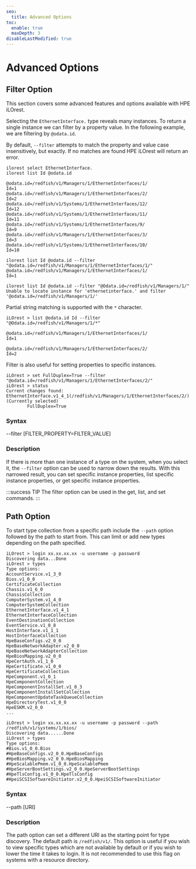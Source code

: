 ```yaml
---
seo:
  title: Advanced Options
toc:
  enable: true
  maxDepth: 3
disableLastModified: true
---
```


# Advanced Options

## Filter Option

This section covers some advanced features
and options available with HPE iLOrest.

Selecting the `EthernetInterface.` type reveals many instances.
To return a single instance we can filter by a property value.
In the following example, we are filtering by `@odata.id`.

By default, `--filter` attempts to match the property and
value case insensitively, but exactly. If no matches are
found HPE iLOrest will return an error.

```Shell Successful filter
ilorest select EthernetInterface.
ilorest list Id @odata.id

@odata.id=/redfish/v1/Managers/1/EthernetInterfaces/1/
Id=1
@odata.id=/redfish/v1/Managers/1/EthernetInterfaces/2/
Id=2
@odata.id=/redfish/v1/Systems/1/EthernetInterfaces/12/
Id=12
@odata.id=/redfish/v1/Systems/1/EthernetInterfaces/11/
Id=11
@odata.id=/redfish/v1/Systems/1/EthernetInterfaces/9/
Id=9
@odata.id=/redfish/v1/Managers/1/EthernetInterfaces/3/
Id=3
@odata.id=/redfish/v1/Systems/1/EthernetInterfaces/10/
Id=10

ilorest list Id @odata.id --filter "@odata.id=/redfish/v1/Managers/1/EthernetInterfaces/1/"
@odata.id=/redfish/v1/Managers/1/EthernetInterfaces/1/
Id=1
```

```shell Unsuccessful filter
ilorest list Id @odata.id --filter "@Odata.id=/redfish/v1/Managers/1/"
Unable to locate instance for 'ethernetinterface.' and filter '@odata.id=/redfish/v1/Managers/1/'
```

Partial string matching is supported with the `*` character.

```shell
iLOrest > list @odata.id Id --filter "@Odata.id=/redfish/v1/Managers/1/*"

@odata.id=/redfish/v1/Managers/1/EthernetInterfaces/1/
Id=1

@odata.id=/redfish/v1/Managers/1/EthernetInterfaces/2/
Id=2
```

Filter is also useful for setting properties to specific instances.

```shell
iLOrest > set FullDuplex=True --filter "@odata.id=/redfish/v1/Managers/1/EthernetInterfaces/2/"
iLOrest > status
Current changes found:
EthernetInterface.v1_4_1(/redfish/v1/Managers/1/EthernetInterfaces/2/) (Currently selected)
        FullDuplex=True
```

### Syntax

--filter [FILTER\_PROPERTY=FILTER\_VALUE]

### Description

If there is more than one instance of a type on the system,
when you select it, the `--filter` option can be used to narrow
down the results. With this narrowed result, you can set
specific instance properties, list specific
instance properties, or get specific instance properties.

:::success TIP
The filter option can be used in the get, list, and set commands.
:::

## Path Option

To start type collection from a specific path include
the `--path` option followed by the path to start from.
This can limit or add new types depending on the path specified.

```shell All data types (Truncated)
iLOrest > login xx.xx.xx.xx -u username -p password
Discovering data...Done
iLOrest > types
Type options:
AccountService.v1_3_0
Bios.v1_0_0
CertificateCollection
Chassis.v1_6_0
ChassisCollection
ComputerSystem.v1_4_0
ComputerSystemCollection
EthernetInterface.v1_4_1
EthernetInterfaceCollection
EventDestinationCollection
EventService.v1_0_8
HostInterface.v1_1_1
HostInterfaceCollection
HpeBaseConfigs.v2_0_0
HpeBaseNetworkAdapter.v2_0_0
HpeBaseNetworkAdapterCollection
HpeBiosMapping.v2_0_0
HpeCertAuth.v1_1_0
HpeCertificate.v1_0_0
HpeCertificateCollection
HpeComponent.v1_0_1
HpeComponentCollection
HpeComponentInstallSet.v1_0_3
HpeComponentInstallSetCollection
HpeComponentUpdateTaskQueueCollection
HpeDirectoryTest.v1_0_0
HpeESKM.v2_0_0
...
```

```shell Data types below specific path
iLOrest > login xx.xx.xx.xx -u username -p password --path /redfish/v1/systems/1/bios/
Discovering data......Done
iLOrest > types
Type options:
#Bios.v1_0_0.Bios
#HpeBaseConfigs.v2_0_0.HpeBaseConfigs
#HpeBiosMapping.v2_0_0.HpeBiosMapping
#HpeScalablePmem.v1_0_0.HpeScalablePmem
#HpeServerBootSettings.v2_0_0.HpeServerBootSettings
#HpeTlsConfig.v1_0_0.HpeTlsConfig
#HpeiSCSISoftwareInitiator.v2_0_0.HpeiSCSISoftwareInitiator
```

### Syntax

--path [URI]

### Description

The path option can set a different URI as the starting point
for type discovery. The default path is `/redfish/v1/`.
This option is useful if you wish to view specific types
 which are not available by default or if you wish to
 lower the time it takes to login. It is not recommended
 to use this flag on systems with a resource directory.
